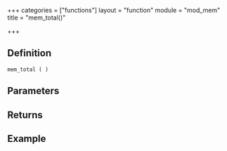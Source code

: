 +++
categories = ["functions"]
layout = "function"
module = "mod_mem"
title = "mem_total()"

+++

## Definition

    mem_total ( )

## Parameters

## Returns

## Example
